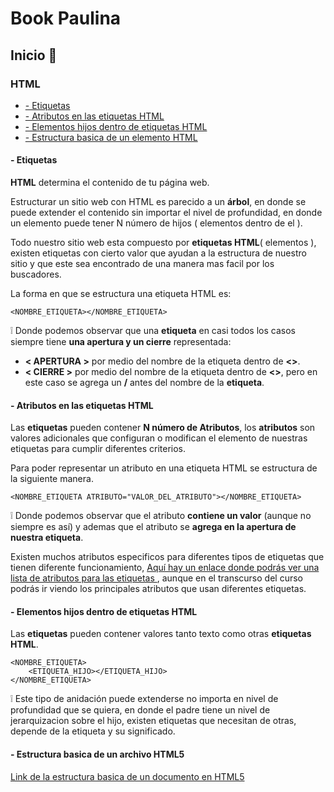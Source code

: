 # Book Paulina

## Inicio :dog:

### HTML

* [ - Etiquetas ](https://github.com/paucoro/book#--etiquetas)
* [ - Atributos en las etiquetas HTML ](https://github.com/paucoro/book#--atributos-en-las-etiquetas-html)
* [ - Elementos hijos dentro de etiquetas HTML ](https://github.com/paucoro/book#--elementos-hijos-dentro-de-etiquetas-html)
* [ - Estructura basica de un elemento HTML ](https://github.com/paucoro/book#--estructura-basica-de-un-elemento-html)

#### - Etiquetas

**HTML** determina el contenido de tu página web.

Estructurar un sitio web con HTML es parecido a un **árbol**, en donde se puede extender el contenido sin importar el nivel de profundidad, en donde un elemento puede tener N número de hijos ( elementos dentro de el ).

Todo nuestro sitio web esta compuesto por **etiquetas HTML**( elementos ), existen etiquetas con cierto valor que ayudan a la estructura de nuestro sitio y que este sea encontrado de una manera mas facil por los buscadores.

La forma en que se estructura una etiqueta HTML es:

```
<NOMBRE_ETIQUETA></NOMBRE_ETIQUETA>
```

:grey_exclamation: Donde podemos observar que una **etiqueta** en casi todos los casos siempre tiene **una apertura y un cierre** representada:

* **< APERTURA >** por medio del nombre de la etiqueta dentro de **<>**.
* **< CIERRE >** por medio del nombre de la etiqueta dentro de **<>**, pero en este caso se agrega un **/** antes del nombre de la **etiqueta**.

#### - Atributos en las etiquetas HTML

Las **etiquetas** pueden contener **N número de Atributos**, los **atributos** son valores adicionales que configuran o modifican el elemento de nuestras etiquetas para cumplir diferentes criterios.

Para poder representar un atributo en una etiqueta HTML se estructura de la siguiente manera.

```
<NOMBRE_ETIQUETA ATRIBUTO="VALOR_DEL_ATRIBUTO"></NOMBRE_ETIQUETA>
```

:grey_exclamation: Donde podemos observar que el atributo **contiene un valor** (aunque no siempre es así) y ademas que el atributo se **agrega en la apertura de nuestra etiqueta**.

Existen muchos atributos especificos para diferentes tipos de etiquetas que tienen diferente funcionamiento, [Aquí hay un enlace donde podrás ver una lista de atributos para las etiquetas ](https://developer.mozilla.org/es/docs/Web/HTML/Atributos), aunque en el transcurso del curso podrás ir viendo los principales atributos que usan diferentes etiquetas.

#### - Elementos hijos dentro de etiquetas HTML

Las **etiquetas** pueden contener valores tanto texto como otras **etiquetas HTML**.

```
<NOMBRE_ETIQUETA>
    <ETIQUETA_HIJO></ETIQUETA_HIJO>
</NOMBRE_ETIQUETA>
```

:grey_exclamation: Este tipo de anidación puede extenderse no importa en nivel de profundidad que se quiera, en donde el padre tiene un nivel de jerarquizacion sobre el hijo,
existen etiquetas que necesitan de otras, depende de la etiqueta y su significado.

#### - Estructura basica de un archivo HTML5

[ Link de la estructura basica de un documento en HTML5 ](https://github.com/paucoro/book/wiki/Estructura-b%C3%A1sica-de-un-documento-HTML5)
